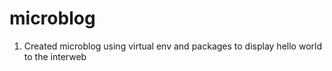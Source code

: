 # microblog
1. Created microblog using virtual env and packages to display hello world to the interweb